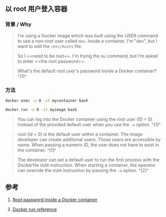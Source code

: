 ﻿## 以 root 用户登入容器

### 背景 / Why

> I'm using a Docker image which was built using the USER command to use a non-root user called `dev`. Inside a container, I'm "dev", but I want to edit the `/etc/hosts` file.
>
> So I ==need to be root==. I'm trying the su command, but I'm asked to enter ==the root password==.
>
> What's the default root user's password inside a Docker container? ^[1]^



### 方法

```bash
docker exec -u 0 -it mycontainer bash

docker run -u 0 -it myimage bash
```

> You can log into the Docker container using the root user (ID = 0) instead of the provided default user when you use the `-u` option. ^[1]^

> root (id = 0) is the default user within a container. The image developer can create additional users. Those users are accessible by name. When passing a numeric ID, the user does not have to exist in the container. ^[1]^

> The developer can set a default user to run the first process with the Dockerfile `USER` instruction. When starting a container, the operator can override the `USER` instruction by passing the `-u` option. ^[2]^





## 参考

1. [Root password inside a Docker container](https://stackoverflow.com/questions/28721699/root-password-inside-a-docker-container)

2. [Docker run reference](https://docs.docker.com/engine/reference/run/)